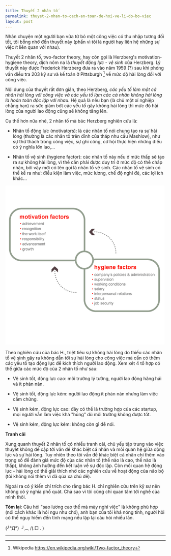 ```yaml
---
title: Thuyết 2 nhân tố
permalink: thuyet-2-nhan-to-cach-an-toan-de-hoi-ve-li-do-bo-viec
layout: post
---
```


Nhân chuyện một người bạn vừa từ bỏ một công việc có thu nhập tương đối tốt, tôi bỗng nhớ đến thuyết này (phần vì tôi là người hay liên hệ những sự việc ít liên quan với nhau).

Thuyết 2 nhân tố, two-factor theory, hay còn gọi là Herzberg's motivation-hygiene theory, dịch nôm na là *thuyết động lực - vệ sinh* của Herzberg. Lý thuyết này được Frederick Herzberg đưa ra vào năm 1959 (?) sau khi phỏng vấn điều tra 203 kỹ sư và kế toán ở Pittsburgh [^n] về mức độ hài lòng đối với công việc.

Nội dung của thuyết rất đơn giản, theo Herzberg, *các yếu tố làm một cá nhân hài lòng với công việc và các yếu tố làm các cá nhân không hài lòng là hoàn toàn độc lập với nhau*. Hệ quả là nếu bạn (là chủ một xí nghiệp chẳng hạn) ra sức giảm bớt các yếu tố gây không hài lòng thì mức độ hài lòng của người lao động cũng sẽ không tăng lên.

Cụ thể hơn nữa nhé, 2 nhân tố mà bác Herzberg nghiên cứu là:

- Nhân tố động lực (motivators): là các nhân tố nói chung tạo ra sự hài lòng (thường là các nhân tố trên đỉnh của tháp nhu cầu Mashlow), như sự thử thách trong công việc, sự ghi công, cơ hội thực hiện những điều có ý nghĩa lớn lao,...

- Nhân tố vệ sinh (hygiene factor): các nhân tố này nếu ở mức thấp sẽ tạo ra sự không hài lòng, vì thế cần phải được duy trì ở mức độ có thể chấp nhận, bởi vậy mới có tên gọi là nhân tố vệ sinh. Các nhân tố vệ sinh có thể kể ra như: điều kiện làm việc, mức lương, chế độ nghỉ đẻ, các lợi ích khác...

![](/assets/images/2015/06/Motivation-Hygiene-Software-Advanced-91405.gif)

Theo nghiên cứu của bác H., triệt tiêu sự không hài lòng do thiếu các nhân tố vệ sinh gây ra không dẫn tới sự hài lòng cho công việc mà cần có thêm các yếu tố tạo động lực để kích thích người lao động. Xem xét 4 tổ hợp có thể giữa các mức độ của 2 nhân tố như sau:

- Vệ sinh tốt, động lực cao: môi trường lý tưởng, người lao động hăng hái và ít phàn nàn.

- Vệ sinh tốt, động lực kém: người lao động ít phàn nàn nhưng làm việc cầm chừng.

- Vệ sinh kém, động lực cao: đây có thể là trường hợp của các startup, mọi người vẫn làm việc khá "húng" dù môi trường không được tốt.

- Vệ sinh kém, động lực kém: không còn gì để nói.

**Tranh cãi**

Xung quanh thuyết 2 nhân tố có nhiều tranh cãi, chủ yếu tập trung vào việc thuyết không đề cập tới vấn đề khác biệt cá nhân và mối quan hệ giữa động lực và sự hài lòng. Tuy nhiên theo tôi vấn đề khác biệt cá nhân chỉ thêm vào trọng số để đánh giá mức độ của các nhân tố (thế nào là cao, thế nào là thấp), không ảnh hưởng đến kết luận về sự độc lập. Còn mối quan hệ động lực - hài lòng có thể giải thích nhờ các nghiên cứu về hoạt động của não bộ (tôi không nói thêm vì đã qúa xa chủ đề).

Ngoài ra có ý kiến chỉ trích cho rằng bác H. chỉ nghiên cứu trên kỹ sư nên không có ý nghĩa phổ quát. Chả sao vì tôi cũng chỉ quan tâm tới nghề của mình thôi.

**Tóm lại**: Câu hỏi "sao lương cao thế mà mày nghỉ việc" là không phù hợp (nói cách khác là hỏi ngu như chó), anh bạn của tôi khá nóng tính, người hỏi có thể nguy hiểm đến tính mạng nếu lặp lại câu hỏi nhiều lần.

(╯°Д°）╯︵ /(.□ . \)

---

[^n]: Wikipedia https://en.wikipedia.org/wiki/Two-factor_theory 


